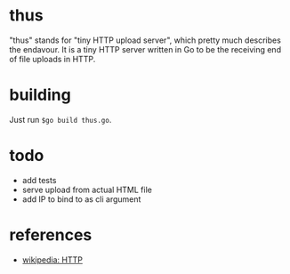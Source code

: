 # thus
"thus" stands for "tiny HTTP upload server", which pretty much describes the endavour.
It is a tiny HTTP server written in Go to be the receiving end of file uploads in HTTP.

# building
Just run ```$go build thus.go```.

# todo
* add tests
* serve upload from actual HTML file
* add IP to bind to as cli argument

# references
* [wikipedia: HTTP](https://en.wikipedia.org/wiki/Hypertext_Transfer_Protocol)
